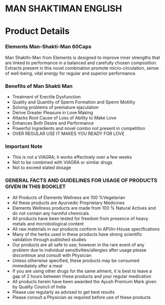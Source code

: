 # MAN SHAKTIMAN ENGLISH

# Product Details

### Elements Man-Shakti-Man 60Caps

Man Shakthi-Man from Elements is designed to improve inner strengths that are linked to performance in a balanced and carefully chosen composition. Extracts present in this novel combination promote micro-circulation, sense of well-being, vital energy for regular and superior performance.

### Benefits of Man Shakti Man

- Treatment of Erectile Dysfunction
- Quality and Quantity of Sperm Formation and Sperm Motility
- Solving problems of premature ejaculation
- Derive Greater Pleasure in Love Making
- Attacks Root Cause of Loss of Ability to Make Love
- Enhances Both Desire and Performance
- Powerful ingredients and novel combo not present in competition
- OVER REGULAR USE IT MAKES YOU READY FOR LOVE

### Important Note

- This is not a VIAGRA; it works effectively over a few weeks
- Not to be combined with VIAGRA or similar drugs
- Not to exceed stated dosage

### GENERAL FACTS AND GUIDELINES FOR USAGE OF PRODUCTS GIVEN IN THIS BOOKLET

- All Products of Elements Wellness are 100 %Vegetarian
- All these products are Ayurvedic Proprietary Medicines
- Elements Wellness products are made from 100 % Natural Actives and do not contain any harmful chemicals
- All products have been tested for freedom from presence of heavy metals and microbiological content
- All raw materials in our products conform to API/In-House specifications
- Many of the herbs used in these products have strong scientific validation through published studies
- Our products are all safe to use; however in the rare event of any problem due to individual sensitivities/allergies after usage please discontinue and consult with Physician
- Unless otherwise specified, these products may be consumed immediately after a meal
- If you are using other drugs for the same ailment, it is best to leave a gap of 2 hours between these products and your regular medication
- All products herein have been awarded the Ayush Premium Mark given by Quality Council of India
- Please use regularly as advised to get best results
- Please consult a Physician as required before use of these products